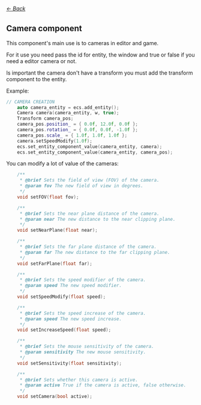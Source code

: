 ###### [<- Back](../documentation.md)
## Camera component
This component's main use is to cameras in editor and game.

For it use you need pass the id for entity, the window and true or false if you need a editor camera or not.

Is important the camera don't have a transform you must add the transform component to the entity. 

Example:
```c++
// CAMERA CREATION
	auto camera_entity = ecs.add_entity();
	Camera camera(camera_entity, w, true);
	Transform camera_pos;
	camera_pos.position_ = { 0.0f, 12.0f, 0.0f };
	camera_pos.rotation_ = { 0.0f, 0.0f, -1.0f };
	camera_pos.scale_ = { 1.0f, 1.0f, 1.0f };
	camera.setSpeedModify(1.0f);
	ecs.set_entity_component_value(camera_entity, camera);
	ecs.set_entity_component_value(camera_entity, camera_pos);
```

You can modify a lot of value of the cameras:
```c++
    /**
	 * @brief Sets the field of view (FOV) of the camera.
	 * @param fov The new field of view in degrees.
	 */
	void setFOV(float fov);

	/**
	 * @brief Sets the near plane distance of the camera.
	 * @param near The new distance to the near clipping plane.
	 */
	void setNearPlane(float near);

	/**
	 * @brief Sets the far plane distance of the camera.
	 * @param far The new distance to the far clipping plane.
	 */
	void setFarPlane(float far);

	/**
	 * @brief Sets the speed modifier of the camera.
	 * @param speed The new speed modifier.
	 */
	void setSpeedModify(float speed);

	/**
	 * @brief Sets the speed increase of the camera.
	 * @param speed The new speed increase.
	 */
	void setIncreaseSpeed(float speed);

	/**
	 * @brief Sets the mouse sensitivity of the camera.
	 * @param sensitivity The new mouse sensitivity.
	 */
	void setSensitivity(float sensitivity);

    /**
	 * @brief Sets whether this camera is active.
	 * @param active True if the camera is active, false otherwise.
	 */
	void setCamera(bool active);
```